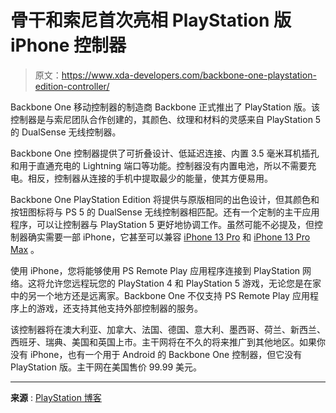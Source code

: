 # 骨干和索尼首次亮相 PlayStation 版 iPhone 控制器

> 原文：<https://www.xda-developers.com/backbone-one-playstation-edition-controller/>

Backbone One 移动控制器的制造商 Backbone 正式推出了 PlayStation 版。该控制器是与索尼团队合作创建的，其颜色、纹理和材料的灵感来自 PlayStation 5 的 DualSense 无线控制器。

Backbone One 控制器提供了可折叠设计、低延迟连接、内置 3.5 毫米耳机插孔和用于直通充电的 Lightning 端口等功能。控制器没有内置电池，所以不需要充电。相反，控制器从连接的手机中提取最少的能量，使其方便易用。

Backbone One PlayStation Edition 将提供与原版相同的出色设计，但其颜色和按钮图标将与 PS 5 的 DualSense 无线控制器相匹配。还有一个定制的主干应用程序，可以让控制器与 PlayStation 5 更好地协调工作。虽然可能不必提及，但控制器确实需要一部 iPhone，它甚至可以兼容 [iPhone 13 Pro](https://www.xda-developers.com/iphone-13-pro/) 和 [iPhone 13 Pro Max](https://www.xda-developers.com/iphone-13-pro-max/) 。

使用 iPhone，您将能够使用 PS Remote Play 应用程序连接到 PlayStation 网络。这将允许您远程玩您的 PlayStation 4 和 PlayStation 5 游戏，无论您是在家中的另一个地方还是远离家。Backbone One 不仅支持 PS Remote Play 应用程序上的游戏，还支持其他支持外部控制器的服务。

该控制器将在澳大利亚、加拿大、法国、德国、意大利、墨西哥、荷兰、新西兰、西班牙、瑞典、美国和英国上市。主干网将在不久的将来推广到其他地区。如果你没有 iPhone，也有一个用于 Android 的 Backbone One 控制器，但它没有 PlayStation 版。主干网在美国售价 99.99 美元。

* * *

**来源** : [PlayStation 博客](https://blog.playstation.com/2022/07/28/introducing-backbone-one-playstation-edition-an-officially-licensed-controller-for-playstation/)